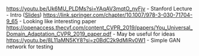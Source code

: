 <https://youtu.be/Uk6MU_PLDMs?si=YAqAV3mqtO_nvFjv> - Stanford Lecture - Intro ([Slides](http://cs330.stanford.edu/fall2022/lecture_slides/cs330_domain_adaptation_2022.pdf))
<https://link.springer.com/chapter/10.1007/978-3-030-71704-9_65> - Looking like interesting paper
<https://openaccess.thecvf.com/content_CVPR_2019/papers/You_Universal_Domain_Adaptation_CVPR_2019_paper.pdf> - May be useful for ideas
<https://youtu.be/8L11aMN5KY8?si=z0BdC2k9dMiRv0W1> - Simple GAN network for testing
